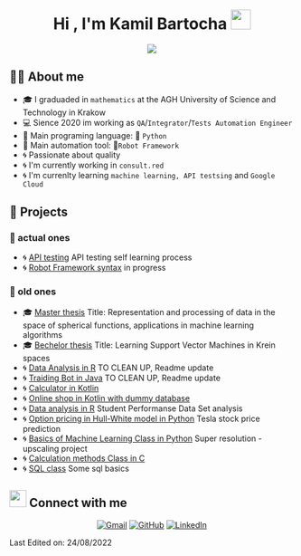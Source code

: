 # <h1 align="center">Hi , I'm Kamil Bartocha <img src="https://media.giphy.com/media/hvRJCLFzcasrR4ia7z/giphy.gif" width="35"></h1>
<p align="center">
  <a href="https://github.com/DenverCoder1/readme-typing-svg"><img src="https://readme-typing-svg.herokuapp.com?lines=Test+Automation+Engineer;QA+|+Python+|+Robot+Framework;Math+degree+|+ML+enthusiasts&center=true&width=500&height=50"></a>
</p>

##  :sassy_man: About me
- :mortar_board: I graduaded in `mathematics` at the AGH University of Science and Technology in Krakow
- :computer: Sience 2020 im working as `QA`/`Integrator`/`Tests Automation Engineer`
- :wrench: Main programing language: :snake: `Python`
- :wrench: Main automation tool: :robot:`Robot Framework` 
- :cyclone: Passionate about quality 
- :cyclone: I'm currently working in `consult.red`
- :cyclone: I'm currenlty learning `machine learning, API testsing` and `Google Cloud`

## :floppy_disk: Projects

### :baby: actual ones
- :cyclone: [API testing](https://github.com/KamilBartocha/API-testing) API testing self learning process
- :cyclone: [Robot Framework syntax](https://github.com/KamilBartocha/robot-framework) in progress

### :older_man: old ones
- :mortar_board: [Master thesis](https://github.com/KamilBartocha/master-thesis) Title: Representation and processing of data in the space of spherical functions, applications in machine learning algorithms
- :mortar_board: [Bechelor thesis](https://github.com/KamilBartocha/bachelor-thesis) Title: Learning Support Vector Machines in Krein spaces
- :cyclone: [Data Analysis in R](https://github.com/KamilBartocha/analiza_danych) TO CLEAN UP, Readme update
- :cyclone: [Traiding Bot in Java](https://github.com/KamilBartocha/Math_WMS_courses/tree/master/Applied_java) TO CLEAN UP, Readme update
- :cyclone: [Calculator in Kotlin](https://github.com/KamilBartocha/Math_WMS_courses/tree/master/IT_system_managment/Calculator)
- :cyclone: [Online shop in Kotlin with dummy database](https://github.com/KamilBartocha/Math_WMS_courses/tree/master/Project_management)
- :cyclone: [Data analysis in R](https://github.com/KamilBartocha/Math_WMS_courses/blob/master/Statistical_models/) Student Performanse Data Set analysis
- :cyclone: [Option pricing in Hull-White model in Python](https://github.com/KamilBartocha/Math_WMS_courses/tree/master/Option_pricing_Hull_White_model) Tesla stock price prediction
- :cyclone: [Basics of Machine Learning Class in Python](https://github.com/KamilBartocha/Machine_Learning/tree/master/BOML_project) Super resolution - upscaling project 
- :cyclone: [Calculation methods Class in C](https://github.com/KamilBartocha/Calculation_methods)
- :cyclone: [SQL class](https://github.com/KamilBartocha/SQL-wms-class) Some sql basics


## <img src="https://media.giphy.com/media/iY8CRBdQXODJSCERIr/giphy.gif" width="30px">  Connect with me

<p align="center">
	<a href="mailto:kamilbartocha53@gmail.com"><img img src="https://img.shields.io/badge/gmail-%23EA4335.svg?style=plastic&logo=gmail&logoColor=white" alt="Gmail"/></a>
	<a href="https://github.com/KamilBartocha"><img src="https://img.shields.io/badge/github-%23181717.svg?style=plastic&logo=github&logoColor=white" alt="GitHub"/></a>
	<a href="https://www.linkedin.com/in/kamil-bartocha/"><img src="https://img.shields.io/badge/linkedin-%230A66C2.svg?style=plastic&logo=linkedin&logoColor=white" alt="LinkedIn"/></a>
</p>
Last Edited on: 24/08/2022
